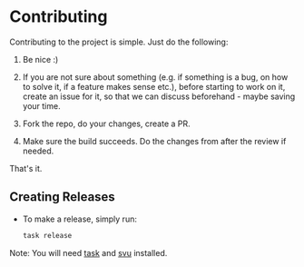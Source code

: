 # Contributing

Contributing to the project is simple. Just do the following:

1. Be nice :)

2. If you are not sure about something (e.g. if something is a bug, on how to solve it, if a feature makes sense etc.),
   before starting to work on it, create an issue for it, so that we can discuss beforehand - maybe saving your time.

3. Fork the repo, do your changes, create a PR.

4. Make sure the build succeeds. Do the changes from after the review if needed.

That's it.

## Creating Releases

- To make a release, simply run:

  ```bash
  task release
  ```

Note: You will need [task](https://github.com/go-task/task) and [svu](https://github.com/caarlos0/svu) installed.

